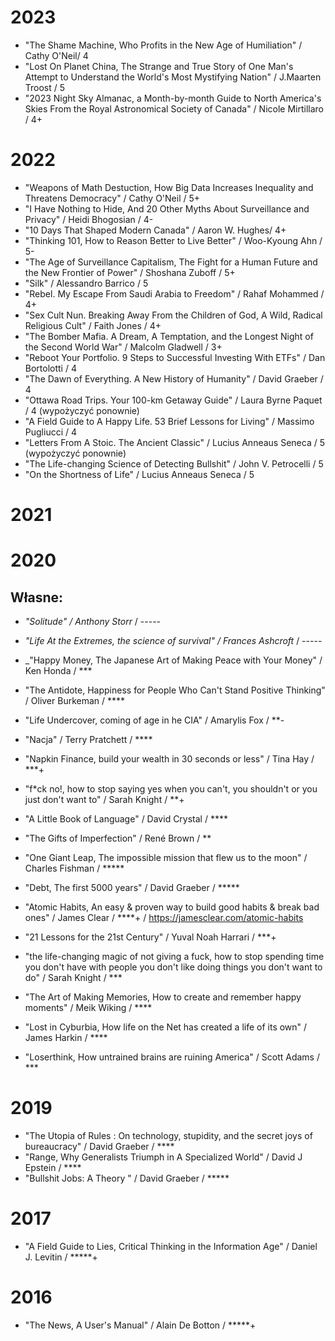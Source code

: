 

# 2023

- "The Shame Machine, Who Profits in the New Age of Humiliation" / Cathy O'Neil/ 4
- "Lost On Planet China, The Strange and True Story of One Man's Attempt to Understand the World's Most Mystifying Nation" / J.Maarten Troost / 5
- "2023 Night Sky Almanac, a Month-by-month Guide to North America's Skies From the Royal Astronomical Society of Canada" / Nicole Mirtillaro / 4+

# 2022

- "Weapons of Math Destuction, How Big Data Increases Inequality and Threatens Democracy" / Cathy O'Neil / 5+
- "I Have Nothing to Hide, And 20 Other Myths About Surveillance and Privacy" / Heidi Bhogosian / 4- 
- "10 Days That Shaped Modern Canada" / Aaron W. Hughes/ 4+
- "Thinking 101, How to Reason Better to Live Better" / Woo-Kyoung Ahn /  5-
- "The Age of Surveillance Capitalism, The Fight for a Human Future and the New Frontier of Power" / Shoshana Zuboff / 5+
- "Silk" / Alessandro Barrico / 5
- "Rebel. My Escape From Saudi Arabia to Freedom" / Rahaf Mohammed / 4+
- "Sex Cult Nun. Breaking Away From the Children of God, A Wild, Radical Religious Cult" / Faith Jones / 4+
- "The Bomber Mafia. A Dream, A Temptation, and the Longest Night of the Second World War" / Malcolm Gladwell / 3+
- "Reboot Your Portfolio. 9 Steps to Successful Investing With ETFs" / Dan Bortolotti / 4
- "The Dawn of Everything. A New History of Humanity" / David Graeber / 4 
- "Ottawa Road Trips. Your 100-km Getaway Guide" / Laura Byrne Paquet / 4 (wypożyczyć ponownie)
- "A Field Guide to A Happy Life. 53 Brief Lessons for Living" / Massimo Pugliucci / 4
- "Letters From A Stoic. The Ancient Classic" / Lucius Anneaus Seneca / 5 (wypożyczyć ponownie)
- "The Life-changing Science of Detecting Bullshit" / John V. Petrocelli / 5
- "On the Shortness of Life" / Lucius Anneaus Seneca / 5

# 2021

# 2020

## Własne:
- _"Solitude" / Anthony Storr_ / -----
- _"Life At the Extremes, the science of survival" / Frances Ashcroft_ / -----

- _"Happy Money, The Japanese Art of Making Peace with Your Money" / Ken Honda / ***
- "The Antidote, Happiness for People Who Can't Stand Positive Thinking" / Oliver Burkeman / ****
- "Life Undercover, coming of age in he CIA" / Amarylis Fox / **-
- "Nacja" / Terry Pratchett / ****
- "Napkin Finance, build your wealth in 30 seconds or less" / Tina Hay / ***+
- "f*ck no!, how to stop saying yes when you can't, you shouldn't or you just don't want to" / Sarah Knight / **+
- "A Little Book of Language" / David Crystal / ****
- "The Gifts of Imperfection" / René Brown / **
- "One Giant Leap, The impossible mission that flew us to the moon" / Charles Fishman / *****
- "Debt, The first 5000 years" / David Graeber / *****
- "Atomic Habits, An easy & proven way to build good habits & break bad ones" / James Clear / ****+ / https://jamesclear.com/atomic-habits
- "21 Lessons for the 21st Century" / Yuval Noah Harrari / ***+
- "the life-changing magic of not giving a fuck, how to stop spending time you don't have with people you don't like doing things you don't want to do" / Sarah Knight / ***
- "The Art of Making Memories, How to create and remember happy moments" / Meik Wiking / ****
- "Lost in Cyburbia, How life on the Net has created a life of its own" / James Harkin / ****
- "Loserthink, How untrained brains are ruining America" / Scott Adams / ***

# 2019

- "The Utopia of Rules : On technology, stupidity, and the secret joys of bureaucracy" / David Graeber / ****
- "Range, Why Generalists Triumph in A Specialized World" / David J Epstein / ****
- "Bullshit Jobs: A Theory " / David Graeber / *****

# 2017

- "A Field Guide to Lies, Critical Thinking in the Information Age" / Daniel J. Levitin / *****+

# 2016

- "The News, A User's Manual" / Alain De Botton / *****+


